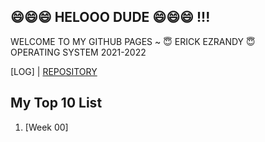 ## 😄😄😄 HELOOO DUDE 😄😄😄 !!!
WELCOME TO MY GITHUB PAGES ~ 😇 ERICK EZRANDY 😇
<br> OPERATING SYSTEM 2021-2022

[LOG] | [REPOSITORY](https://github.com/ErickEzrandy274/os212)

## My Top 10 List
1. [Week 00]
